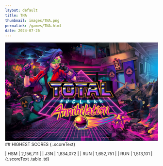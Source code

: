 ```yaml
---
layout: default
title: TNA
thumbnail: images/TNA.png
permalink: /games/TNA.html
date: 2024-07-26
---
```


<img src="../images/TNA.png" class="gameThumbnail img-fluid mx-auto align-middle">
## HIGHEST SCORES
{:.scoreText}

| HSM | 2,156,711 | 
| J3N | 1,834,072 | 
| RUN | 1,652,751 | 
| RUN | 1,513,101 | 
{:.scoreText .table .td}
